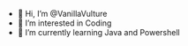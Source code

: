 - 👋 Hi, I’m @VanillaVulture
- 👀 I’m interested in Coding 
- 🌱 I’m currently learning Java and Powershell

<!---
VanillaVulture/VanillaVulture is a ✨ special ✨ repository because its `README.md` (this file) appears on your GitHub profile.
You can click the Preview link to take a look at your changes.
--->
